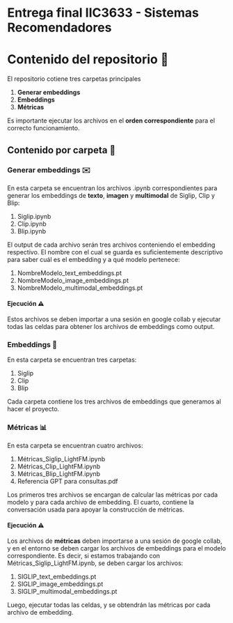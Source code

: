 # Entrega final IIC3633 - Sistemas Recomendadores

# Contenido del repositorio :rocket:

El repositorio cotiene tres carpetas principales 
1. **Generar embeddings**
2. **Embeddings**
3. **Métricas**

Es importante ejecutar los archivos en el **orden correspondiente** para el correcto funcionamiento.

## Contenido por carpeta :hammer:

### Generar embeddings :envelope:
En esta carpeta se encuentran los archivos .ipynb correspondientes para generar los embeddings de **texto**, **imagen** y **multimodal** de Siglip, Clip y Blip:

1. Siglip.ipynb
2. Clip.ipynb
3. Blip.ipynb
   
El output de cada archivo serán tres archivos conteniendo el embedding respectivo. El nombre con el cual se guarda es suficientemente descriptivo para saber cuál es el embedding y a qué modelo pertenece:

1. NombreModelo_text_embeddings.pt
2. NombreModelo_image_embeddings.pt
3. NombreModelo_multimodal_embeddings.pt

#### Ejecución :warning:
Estos archivos se deben importar a una sesión en google collab y ejecutar todas las celdas para obtener los archivos de embeddings como output. 

### Embeddings :floppy_disk:

En esta carpeta se encuentran tres carpetas:
1. Siglip
2. Clip
3. Blip
   
Cada carpeta contiene los tres archivos de embeddings que generamos al hacer el proyecto. 

### Métricas :bar_chart:

En esta carpeta se encuentran cuatro archivos:
1. Métricas_Siglip_LightFM.ipynb
2. Métricas_Clip_LightFM.ipynb
3. Métricas_Blip_LightFM.ipynb
4. Referencia GPT para consultas.pdf

Los primeros tres archivos se encargan de calcular las métricas por cada modelo y para cada archivo de embedding. El cuarto, contiene la conversación usada para apoyar la construcción de métricas.

#### Ejecución :warning:

Los archivos de **métricas** deben importarse a una sesión de google collab, y en el entorno se deben cargar los archivos de embeddings para el modelo correspondiente. Es decir, si estamos trabajando con Métricas_Siglip_LightFM.ipynb, se deben cargar los archivos:
1. SIGLIP_text_embeddings.pt
2. SIGLIP_image_embeddings.pt
3. SIGLIP_multimodal_embeddings.pt

Luego, ejecutar todas las celdas, y se obtendrán las métricas por cada archivo de embedding.


